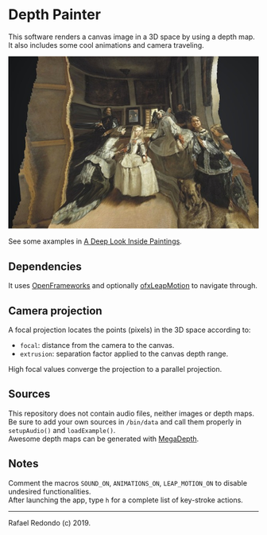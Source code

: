 # Depth Painter

This software renders a canvas image in a 3D space by using a depth map.	
It also includes some cool animations and camera traveling.

![Meninas](meninas_depth.jpg)

See some axamples in [A Deep Look Inside Paintings](https://valillon.github.io/a-deep-look-inside-paintings).

## Dependencies

It uses [OpenFrameworks](https://openframeworks.cc) and optionally [ofxLeapMotion](https://github.com/ofTheo/ofxLeapMotion) to navigate through.	

## Camera projection

A focal projection locates the points (pixels) in the 3D space according to:

- `focal`: distance from the camera to the canvas.
- `extrusion`: separation factor applied to the canvas depth range.

High focal values converge the projection to a parallel projection.	

## Sources

This repository does not contain audio files, neither images or depth maps.		
Be sure to add your own sources in `/bin/data` and call them properly in `setupAudio()` and `loadExample()`.	
Awesome depth maps can be generated with [MegaDepth](https://github.com/lixx2938/MegaDepth).	

## Notes

Comment the macros `SOUND_ON`, `ANIMATIONS_ON`, `LEAP_MOTION_ON` to disable undesired functionalities.	
After launching the app, type `h` for a complete list of key-stroke actions.		

---
Rafael Redondo (c) 2019.

